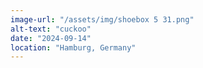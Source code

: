 ```yaml
---
image-url: "/assets/img/shoebox 5 31.png"
alt-text: "cuckoo"
date: "2024-09-14"
location: "Hamburg, Germany"
---
```



